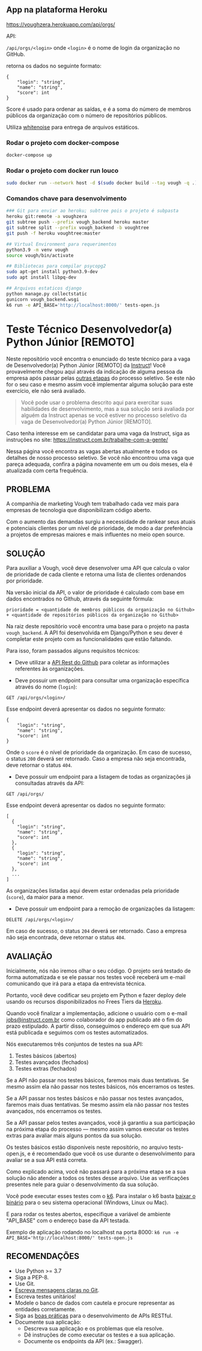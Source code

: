 ## App na plataforma Heroku

https://voughzera.herokuapp.com/api/orgs/

API:

`/api/orgs/<login>`
onde `<login>` é o nome de login da organização no GitHub.

retorna os dados no seguinte formato:
```
{
    "login": "string",
    "name": "string",
    "score": int
}
```
Score é usado para ordenar as saídas, e é a soma do número de membros públicos da organização com o número de repositórios públicos.


Utiliza [whitenoise](https://github.com/evansd/whitenoise) para entrega de arquivos estáticos.


### Rodar o projeto com docker-compose
```bash
docker-compose up
```

### Rodar o projeto com docker run louco
```bash
sudo docker run --network host -d $(sudo docker build --tag vough -q .)
```

### Comandos chave para desenvolvimento

```bash
### Git para enviar ao heroku; subtree pois o projeto é subpasta
heroku git:remote -a voughzera
git subtree push --prefix vough_backend heroku master 
git subtree split --prefix vough_backend -b voughtree
git push -f heroku voughtree:master

## Virtual Environment para requerimentos
python3.9 -m venv vough
source vough/bin/activate

## Bibliotecas para compilar psycopg2
sudo apt-get install python3.9-dev
sudo apt install libpq-dev

## Arquivos estaticos django
python manage.py collectstatic
gunicorn vough_backend.wsgi
k6 run -e API_BASE='http://localhost:8000/' tests-open.js
```





# Teste Técnico Desenvolvedor(a) Python Júnior [REMOTO]

Neste repositório você encontra o enunciado do teste técnico para a vaga de Desenvolvedor(a) Python Júnior [REMOTO] da [Instruct](https://instruct.com.br/)!
Você provavelmente chegou aqui através da indicação de alguma pessoa da empresa após passar pelas [outras etapas](https://instruct.com.br/trabalhe-com-a-gente/processo-de-selecao/) do processo seletivo. Se este não for o seu caso e mesmo assim você implementar alguma solução para este exercício, ele não será avaliado.

> Você pode usar o problema descrito aqui para exercitar suas habilidades de desenvolvimento, mas a sua solução será avaliada por alguém da Instruct apenas se você estiver no processo seletivo da vaga de Desenvolvedor(a) Python Júnior [REMOTO].

Caso tenha interesse em se candidatar para uma vaga da Instruct, siga as instruções no site: https://instruct.com.br/trabalhe-com-a-gente/

Nessa página você encontra as vagas abertas atualmente e todos os detalhes de nosso processo seletivo. Se você não encontrou uma vaga que pareça adequada, confira a página novamente em um ou dois meses, ela é atualizada com certa frequência.

## PROBLEMA

A companhia de marketing Vough tem trabalhado cada vez mais para empresas de tecnologia que disponibilizam código aberto.

Com o aumento das demandas surgiu a necessidade de rankear seus atuais e potenciais clientes por um nível de prioridade, de modo a dar preferência a projetos de empresas maiores e mais influentes no meio open source.

## SOLUÇÃO

Para auxiliar a Vough, você deve desenvolver uma API que calcula o valor de prioridade de cada cliente e retorna uma lista de clientes ordenandos por prioridade.

Na versão inicial da API, o valor de prioridade é calculado com base em dados encontrados no Github, através da seguinte fórmula:

`prioridade = <quantidade de membros públicos da organização no Github> + <quantidade de repositórios públicos da organização no Github>`

Na raiz deste repositório você encontra uma base para o projeto na pasta `vough_backend`. A API foi desenvolvida em Django/Python e seu dever é completar este projeto com as funcionalidades que estão faltando.

Para isso, foram passados alguns requisitos técnicos:

- Deve utilizar a [API Rest do Github](https://docs.github.com/pt/free-pro-team@latest/rest) para coletar as informações referentes às organizações.

- Deve possuir um endpoint para consultar uma organização específica através do nome (`login`):

```
GET /api/orgs/<login>/
```

Esse endpoint deverá apresentar os dados no seguinte formato:

```
{
    "login": "string",
    "name": "string",
    "score": int
}
```

Onde o `score` é o nível de prioridade da organização.
Em caso de sucesso, o status `200` deverá ser retornado.
Caso a empresa não seja encontrada, deve retornar o status `404`.

- Deve possuir um endpoint para a listagem de todas as organizações já consultadas através da API:

```
GET /api/orgs/
```

Esse endpoint deverá apresentar os dados no seguinte formato:

```
[
  {
    "login": "string",
    "name": "string",
    "score": int
  },
  {
    "login": "string",
    "name": "string",
    "score": int
  },
  ...
]
```

As organizações listadas aqui devem estar ordenadas pela prioridade (`score`), da maior para a menor.

- Deve possuir um endpoint para a remoção de organizações da listagem:

```
DELETE /api/orgs/<login>/
```

Em caso de sucesso, o status `204` deverá ser retornado.
Caso a empresa não seja encontrada, deve retornar o status `404`.

## AVALIAÇÃO

Inicialmente, nós não iremos olhar o seu código. O projeto será testado de forma automatizada e se ele passar nos testes você receberá um e-mail comunicando que irá para a etapa da entrevista técnica.

Portanto, você deve codificar seu projeto em Python e fazer deploy dele usando os recursos disponibilizados no Frees Tiers da [Heroku](https://www.heroku.com/).

Quando você finalizar a implementação, adicione o usuário com o e-mail jobs@instruct.com.br como colaborador do app publicado até o fim do prazo estipulado. A partir disso, conseguimos o endereço em que sua API está publicada e seguimos com os testes automatizados.

Nós executaremos três conjuntos de testes na sua API:

1. Testes básicos (abertos)
2. Testes avançados (fechados)
3. Testes extras (fechados)

Se a API não passar nos testes básicos, faremos mais duas tentativas. Se mesmo assim ela não passar nos testes básicos, nós encerramos os testes.

Se a API passar nos testes básicos e não passar nos testes avançados, faremos mais duas tentativas. Se mesmo assim ela não passar nos testes avançados, nós encerramos os testes.

Se a API passar pelos testes avançados, você já garantiu a sua participação na próxima etapa do processo — mesmo assim vamos executar os testes extras para avaliar mais alguns pontos da sua solução.

Os testes básicos estão disponíveis neste repositório, no arquivo tests-open.js, e é recomendado que você os use durante o desenvolvimento para avaliar se a sua API está correta.

Como explicado acima, você não passará para a próxima etapa se a sua solução não atender a todos os testes desse arquivo. Use as verificações presentes nele para guiar o desenvolvimento da sua solução.

Você pode executar esses testes com o [k6](https://k6.io/). Para instalar o k6 basta [baixar o binário](https://github.com/loadimpact/k6/releases) para o seu sistema operacional (Windows, Linux ou Mac).

E para rodar os testes abertos, especifique a variável de ambiente "API_BASE" com o endereço base da API testada.

Exemplo de aplicação rodando no localhost na porta 8000:
`k6 run -e API_BASE='http://localhost:8000/' tests-open.js`

## RECOMENDAÇÕES

- Use Python >= 3.7
- Siga a PEP-8.
- Use Git.
- [Escreva mensagens claras no Git](https://www.git-tower.com/learn/git/ebook/en/command-line/appendix/best-practices).
- Escreva testes unitários!
- Modele o banco de dados com cautela e procure representar as entidades corretamente.
- Siga as [boas práticas](https://swagger.io/resources/articles/best-practices-in-api-design/) para o desenvolvimento de APIs RESTful.
- Documente sua aplicação:
  - Descreva sua aplicação e os problemas que ela resolve.
  - Dê instruções de como executar os testes e a sua aplicação.
  - Documente os endpoints da API (ex.: Swagger).
